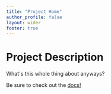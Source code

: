 ```yaml
---
title: "Project Home"
author_profile: false
layout: wider
footer: true
---
```


# Project Description
What's this whole thing about anyways?

Be sure to check out the [docs!]()



